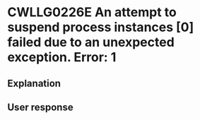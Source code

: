 # CWLLG0226E An attempt to suspend process instances [0]  failed due to an unexpected exception.  Error:  1

## Explanation

## User response